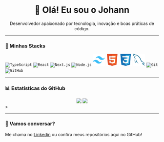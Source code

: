 <h1 align="center">👋 Olá! Eu sou o Johann</h1>

<p align="center">
  Desenvolvedor apaixonado por tecnologia, inovação e boas práticas de código.
</p>

---

### 🚀 Minhas Stacks
<code><img width="40px" src="https://cdn.jsdelivr.net/gh/devicons/devicon/icons/typescript/typescript-original.svg" title="TypeScript"/></code>
<code><img width="40px" src="https://cdn.jsdelivr.net/gh/devicons/devicon/icons/react/react-original.svg" title="React"/></code>
<code><img width="40px" src="https://cdn.jsdelivr.net/gh/devicons/devicon/icons/nextjs/nextjs-original.svg" title="Next.js"/></code>
<code><img width="40px" src="https://cdn.jsdelivr.net/gh/devicons/devicon/icons/nodejs/nodejs-original.svg" title="Node.js"/></code>
<code><img width="40px" src="https://github.com/devicons/devicon/blob/master/icons/tailwindcss/tailwindcss-original.svg" title="TailWindCSS"/></code>
<code><img width="40px" src="https://github.com/devicons/devicon/blob/master/icons/html5/html5-original.svg" title="HTML5"/></code>
<code><img width="40px" src="https://github.com/devicons/devicon/blob/master/icons/css3/css3-original.svg" title="CSS3"/></code>
<code><img width="40px" src="https://github.com/devicons/devicon/blob/master/icons/mysql/mysql-original.svg" title="MySQL"/></code>
<code><img width="40px" src="https://cdn.jsdelivr.net/gh/devicons/devicon/icons/git/git-original.svg" title="Git"/></code>
<code><img width="40px" src="https://cdn.jsdelivr.net/gh/devicons/devicon/icons/github/github-original.svg" title="GitHub"/></code>

---

### 📊 Estatísticas do GitHub

<div align="center">
  <img height="180em" src="https://github-readme-stats.vercel.app/api?username=JohannFritzke&show_icons=true&theme=transparent&count_private=true" />
  <img height="180em" src="https://github-readme-stats.vercel.app/api/top-langs/?username=JohannFritzke&layout=compact&langs_count=7&theme=transparent"/>
</div>
>

---

### 💬 Vamos conversar?

Me chama no [Linkedin](https://www.linkedin.com/in/johann-fritzke-5727b51a2/) ou confira meus repositórios aqui no GitHub!
